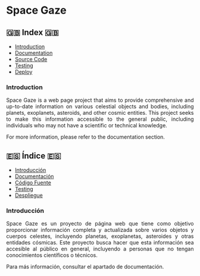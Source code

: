 <div align="justify">

# Space Gaze

## 🇬🇧 Index 🇬🇧

- [Introduction](#introduction)
- [Documentation](./doc/english%20%F0%9F%87%AC%F0%9F%87%A7/)
- [Source Code](./source/README.md)
- [Testing](./testing/README.md)
- [Deploy](./deploy/README.md)

### Introduction

Space Gaze is a web page project that aims to provide comprehensive and up-to-date information on various celestial objects and bodies, including planets, exoplanets, asteroids, and other cosmic entities. This project seeks to make this information accessible to the general public, including individuals who may not have a scientific or technical knowledge.

For more information, please refer to the documentation section.

## 🇪🇸 Índice 🇪🇸

- [Introducción](#introducción)
- [Documentación](./doc/espa%C3%B1ol%20%F0%9F%87%AA%F0%9F%87%B8/anteproyecto.md)
- [Código Fuente](./source/README.md)
- [Testing](./testing/README.md)
- [Despliegue](./deploy/README.md)

### Introducción

Space Gaze es un proyecto de página web que tiene como objetivo proporcionar información completa y actualizada sobre varios objetos y cuerpos celestes, incluyendo planetas, exoplanetas, asteroides y otras entidades cósmicas. Este proyecto busca hacer que esta información sea accesible al público en general, incluyendo a personas que no tengan conocimientos científicos o técnicos.

Para más información, consultar el apartado de documentación.

</div>
